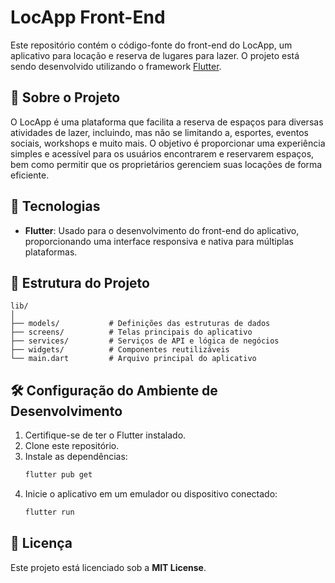 # LocApp Front-End

Este repositório contém o código-fonte do front-end do LocApp, um aplicativo para locação e reserva de lugares para lazer. O projeto está sendo desenvolvido utilizando o framework [Flutter](https://flutter.dev/).

## 📱 Sobre o Projeto

O LocApp é uma plataforma que facilita a reserva de espaços para diversas atividades de lazer, incluindo, mas não se limitando a, esportes, eventos sociais, workshops e muito mais. O objetivo é proporcionar uma experiência simples e acessível para os usuários encontrarem e reservarem espaços, bem como permitir que os proprietários gerenciem suas locações de forma eficiente.

## 🚀 Tecnologias

- **Flutter**: Usado para o desenvolvimento do front-end do aplicativo, proporcionando uma interface responsiva e nativa para múltiplas plataformas.

## 📂 Estrutura do Projeto

```plaintext
lib/
│
├── models/           # Definições das estruturas de dados
├── screens/          # Telas principais do aplicativo
├── services/         # Serviços de API e lógica de negócios
├── widgets/          # Componentes reutilizáveis
└── main.dart         # Arquivo principal do aplicativo
```

## 🛠️ Configuração do Ambiente de Desenvolvimento

1. Certifique-se de ter o Flutter instalado.
2. Clone este repositório.
3. Instale as dependências:
   ```bash
   flutter pub get
   ```
4. Inicie o aplicativo em um emulador ou dispositivo conectado:
   ```bash
   flutter run
   ```

## 📄 Licença

Este projeto está licenciado sob a **MIT License**.
